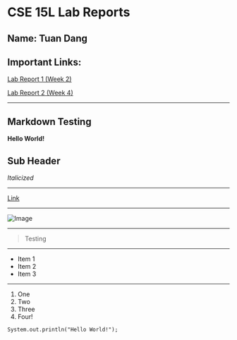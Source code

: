 # CSE 15L Lab Reports
## Name: Tuan Dang 


## **Important Links:**
[Lab Report 1 (Week 2)](lab-report-1-week-2.md)

[Lab Report 2 (Week 4)](lab-report-2-week-4.md)

***

## **Markdown Testing**

**Hello World!**

## Sub Header

*Italicized*

***

[Link](ucsd.edu)

***

![Image](https://user-images.githubusercontent.com/37556727/162475772-5366aec6-e01d-48f3-9654-337c759bf122.png)

***

> Testing

***

* Item 1
* Item 2
* Item 3

***

1. One
2. Two
3. Three
4. Four!

`System.out.println("Hello World!");`



